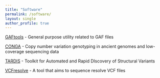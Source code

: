 ```yaml
---
title: "Software"
permalink: /software/
layout: single
author_profile: true
---
```

[GAFtools](https://github.com/marschall-lab/gaftools) - General purpose utility related to GAF files

[CONGA](https://github.com/asylvz/CONGA) - Copy number variation genotyping in ancient genomes and low-coverage sequencing data

[TARDIS](https://github.com/BilkentCompGen/tardis) - Toolkit for Automated and Rapid DIscovery of Structural Variants

[VCFresolve](https://github.com/asylvz/VCFresolve) - A tool that aims to sequence resolve VCF files
